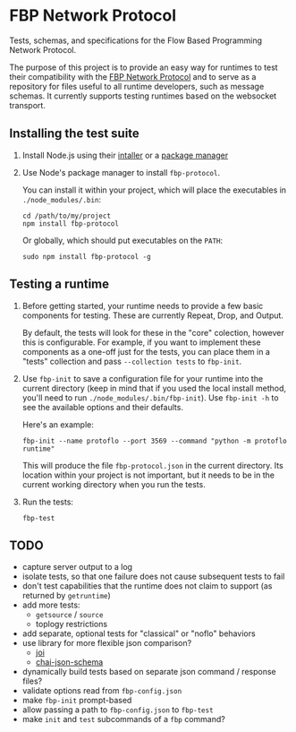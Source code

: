 FBP Network Protocol
====================

Tests, schemas, and specifications for the Flow Based Programming Network Protocol.

The purpose of this project is to provide an easy way for runtimes to test their compatibility with the [FBP Network Protocol](http://noflojs.org/documentation/protocol/) and to serve as a repository for files useful to all runtime developers, such as message schemas.  It currently supports testing runtimes based on the websocket transport.

Installing the test suite
-------------------------

1. Install Node.js using their [intaller](http://nodejs.org/download/) or a [package manager](https://github.com/joyent/node/wiki/installing-node.js-via-package-manager)

2. Use Node's package manager to install `fbp-protocol`.

   You can install it within your project, which will place the executables in `./node_modules/.bin`:

   ```
   cd /path/to/my/project
   npm install fbp-protocol
   ```

   Or globally, which should put executables on the `PATH`:

   ```
   sudo npm install fbp-protocol -g
   ```


Testing a runtime
-----------------

1. Before getting started, your runtime needs to provide a few basic components for testing.  These are currently Repeat, Drop, and Output.

   By default, the tests will look for these in the "core" colection, however this is configurable.  For example, if you want to implement these components as a one-off just for the tests, you can place them in a "tests" collection and pass `--collection tests` to `fbp-init`.

2. Use `fbp-init` to save a configuration file for your runtime into the current directory (keep in mind that if you used the local install method, you'll need to run `./node_modules/.bin/fbp-init`).  Use `fbp-init -h` to see the available options and their defaults. 

   Here's an example:

   ```
   fbp-init --name protoflo --port 3569 --command "python -m protoflo runtime"
   ```

   This will produce the file `fbp-protocol.json` in the current directory. Its location within your project is not important, but it needs to be in the current working directory when you run the tests.

3. Run the tests:

   ```
   fbp-test
   ```

TODO
----
- capture server output to a log
- isolate tests, so that one failure does not cause subsequent tests to fail
- don't test capabilities that the runtime does not claim to support (as returned by `getruntime`)
- add more tests:
  - `getsource` / `source`
  - toplogy restrictions
- add separate, optional tests for "classical" or "noflo" behaviors
- use library for more flexible json comparison?
  - [joi](https://github.com/hapijs/joi)
  - [chai-json-schema](http://chaijs.com/plugins/chai-json-schema)
- dynamically build tests based on separate json command / response files?
- validate options read from `fbp-config.json`
- make `fbp-init` prompt-based
- allow passing a path to `fbp-config.json` to `fbp-test`
- make `init` and `test` subcommands of a `fbp` command?
